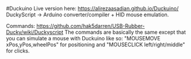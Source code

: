 #Duckuino
Live version here: https://alirezaasadian.github.io/Duckuino/
DuckyScript -> Arduino converter/compiler + HID mouse emulation.

Commands: https://github.com/hak5darren/USB-Rubber-Ducky/wiki/Duckyscript
The commands are basically the same except that you can simulate a mouse with Duckuino like so:
"MOUSEMOVE xPos,yPos,wheelPos" for positioning and "MOUSECLICK left/right/middle" for clicks.

